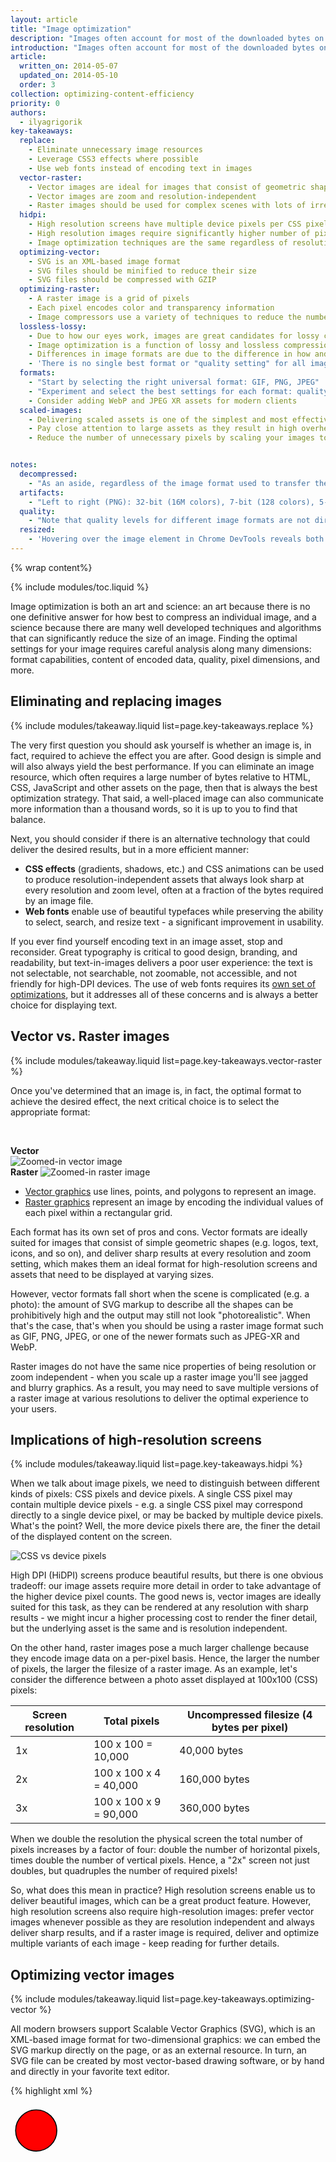 ```yaml
---
layout: article
title: "Image optimization"
description: "Images often account for most of the downloaded bytes on a web page and also often occupy a significant amount of visual space. As a result, optimizing images can often yield some of the largest byte savings and performance improvements for your website: the fewer bytes the browser has to download, the less competition there is for the client's bandwidth and the faster the browser can download and render useful content on the screen."
introduction: "Images often account for most of the downloaded bytes on a web page and also often occupy a significant amount of visual space. As a result, optimizing images can often yield some of the largest byte savings and performance improvements for your website: the fewer bytes the browser has to download, the less competition there is for the client's bandwidth and the faster the browser can download and render useful content on the screen."
article:
  written_on: 2014-05-07
  updated_on: 2014-05-10
  order: 3
collection: optimizing-content-efficiency
priority: 0
authors:
  - ilyagrigorik
key-takeaways:
  replace:
    - Eliminate unnecessary image resources
    - Leverage CSS3 effects where possible
    - Use web fonts instead of encoding text in images
  vector-raster:
    - Vector images are ideal for images that consist of geometric shapes
    - Vector images are zoom and resolution-independent
    - Raster images should be used for complex scenes with lots of irregular shapes and details
  hidpi:
    - High resolution screens have multiple device pixels per CSS pixel
    - High resolution images require significantly higher number of pixels and bytes
    - Image optimization techniques are the same regardless of resolution
  optimizing-vector:
    - SVG is an XML-based image format
    - SVG files should be minified to reduce their size
    - SVG files should be compressed with GZIP
  optimizing-raster:
    - A raster image is a grid of pixels
    - Each pixel encodes color and transparency information
    - Image compressors use a variety of techniques to reduce the number of required bits per pixel to reduce file size of the image
  lossless-lossy:
    - Due to how our eyes work, images are great candidates for lossy compression
    - Image optimization is a function of lossy and lossless compression
    - Differences in image formats are due to the difference in how and which lossy and lossless algorithms are used to optimize the image
    - 'There is no single best format or "quality setting" for all images: each combination of particular compressor and image contents produce a unique output'
  formats:
    - "Start by selecting the right universal format: GIF, PNG, JPEG"
    - "Experiment and select the best settings for each format: quality, palette size, etc."
    - Consider adding WebP and JPEG XR assets for modern clients
  scaled-images:
    - Delivering scaled assets is one of the simplest and most effective optimizations
    - Pay close attention to large assets as they result in high overhead
    - Reduce the number of unnecessary pixels by scaling your images to their display size


notes:
  decompressed:
    - "As an aside, regardless of the image format used to transfer the data from the server to the client, when the image is decoded by the browser, each pixel always occupies 4 bytes of memory. This can be an important constraint for large images and devices which do not have a lot of available memory - e.g. low-end mobile devices."
  artifacts:
    - "Left to right (PNG): 32-bit (16M colors), 7-bit (128 colors), 5-bit (32 colors). Complex scenes with gradual color transitions (gradients, sky, etc.) require larger color palettes to avoid visual artifacts such as the pixelated sky in the 5-bit asset. On the other hand, if the image only uses a few colors, then a large palette is simply wasting precious bits!"
  quality:
    - "Note that quality levels for different image formats are not directly comparable due to differences in algorithms used to encode the image: quality 90 JPEG will produce a very different result than a quality 90 WebP. In fact, even quality levels for the same image format may produce visibly different output based on implementation of the compressor!"
  resized:
    - 'Hovering over the image element in Chrome DevTools reveals both the "natural" and "display" sizes of the image asset. In above example the 300x260 pixel image is downloaded but is then downscaled (245x212) on the client when it is displayed.'
---
```


{% wrap content%}

<style>
  img, video, object {
    max-width: 100%;
  }

  img.center {
    display: block;
    margin-left: auto;
    margin-right: auto;
  }
</style>

{% include modules/toc.liquid %}

Image optimization is both an art and science: an art because there is no one definitive answer for how best to compress an individual image, and a science because there are many well developed techniques and algorithms that can significantly reduce the size of an image. Finding the optimal settings for your image requires careful analysis along many dimensions: format capabilities, content of encoded data, quality, pixel dimensions, and more.

## Eliminating and replacing images

{% include modules/takeaway.liquid list=page.key-takeaways.replace %}

The very first question you should ask yourself is whether an image is, in fact, required to achieve the effect you are after. Good design is simple and will also always yield the best performance. If you can eliminate an image resource, which often requires a large number of bytes relative to HTML, CSS, JavaScript and other assets on the page, then that is always the best optimization strategy. That said, a well-placed image can also communicate more  information than a thousand words, so it is up to you to find that balance.

Next, you should consider if there is an alternative technology that could deliver the desired results, but in a more efficient manner:

* **CSS effects** (gradients, shadows, etc.) and CSS animations can be used to produce resolution-independent assets that always look sharp at every resolution and zoom level, often at a fraction of the bytes required by an image file.
* **Web fonts** enable use of beautiful typefaces while preserving the ability to select, search, and resize text - a significant improvement in usability.

If you ever find yourself encoding text in an image asset, stop and reconsider. Great typography is critical to good design, branding, and readability, but text-in-images delivers a poor user experience: the text is not selectable, not searchable, not zoomable, not accessible, and not friendly for high-DPI devices. The use of web fonts requires its [own set of optimizations](https://www.igvita.com/2014/01/31/optimizing-web-font-rendering-performance/), but it addresses all of these concerns and is always a better choice for displaying text.


## Vector vs. Raster images

{% include modules/takeaway.liquid list=page.key-takeaways.vector-raster %}

Once you've determined that an image is, in fact, the optimal format to achieve the desired effect, the next critical choice is to select the appropriate format:

&nbsp;

<div class="clear">
  <div class="g--half">
    <b>Vector</b>
    <img class="center" src="images/vector-zoom.png" alt="Zoomed-in vector image">
  </div>

  <div class="g--half g--last">
    <b>Raster</b>
    <img src="images/raster-zoom.png" alt="Zoomed-in raster image">
  </div>
</div>

* [Vector graphics](http://en.wikipedia.org/wiki/Vector_graphics) use lines, points, and polygons to represent an image.
* [Raster graphics](http://en.wikipedia.org/wiki/Raster_graphics) represent an image by encoding the individual values of each pixel within a rectangular grid.

Each format has its own set of pros and cons. Vector formats are ideally suited for images that consist of simple geometric shapes (e.g. logos, text, icons, and so on), and deliver sharp results at every resolution and zoom setting, which makes them an ideal format for high-resolution screens and assets that need to be displayed at varying sizes.

However, vector formats fall short when the scene is complicated (e.g. a photo): the amount of SVG markup to describe all the shapes can be prohibitively high and the output may still not look "photorealistic". When that's the case, that's when you should be using a raster image format such as GIF, PNG, JPEG, or one of the newer formats such as JPEG-XR and WebP.

Raster images do not have the same nice properties of being resolution or zoom independent - when you scale up a raster image you'll see jagged and blurry graphics. As a result, you may need to save multiple versions of a raster image at various resolutions to deliver the optimal experience to your users.


## Implications of high-resolution screens

{% include modules/takeaway.liquid list=page.key-takeaways.hidpi %}

When we talk about image pixels, we need to distinguish between different kinds of pixels: CSS pixels and device pixels. A single CSS pixel may contain multiple device pixels - e.g. a single CSS pixel may correspond directly to a single device pixel, or may be backed by multiple device pixels. What's the point? Well, the more device pixels there are, the finer the detail of the displayed content on the screen.

<img src="images/css-vs-device-pixels.png" class="center" alt="CSS vs device pixels">

High DPI (HiDPI) screens produce beautiful results, but there is one obvious tradeoff: our image assets require more detail in order to take advantage of the higher device pixel counts. The good news is, vector images are ideally suited for this task, as they can be rendered at any resolution with sharp results - we might incur a higher processing cost to render the finer detail, but the underlying asset is the same and is resolution independent.

On the other hand, raster images pose a much larger challenge because they encode image data on a per-pixel basis. Hence, the larger the number of pixels, the larger the filesize of a raster image. As an example, let's consider the difference between a photo asset displayed at 100x100 (CSS) pixels:

<table class="table-3">
<colgroup><col span="1"><col span="1"><col span="1"></colgroup>
<thead>
  <tr>
    <th>Screen resolution</th>
    <th>Total pixels</th>
    <th>Uncompressed filesize (4 bytes per pixel)</th>
  </tr>
</thead>
<tbody>
<tr>
  <td data-th="resolution">1x</td>
  <td data-th="total pixels">100 x 100 = 10,000</td>
  <td data-th="filesize">40,000 bytes</td>
</tr>
<tr>
  <td data-th="resolution">2x</td>
  <td data-th="total pixels">100 x 100 x 4 = 40,000</td>
  <td data-th="filesize">160,000 bytes</td>
</tr>
<tr>
  <td data-th="resolution">3x</td>
  <td data-th="total pixels">100 x 100 x 9 = 90,000</td>
  <td data-th="filesize">360,000 bytes</td>
</tr>
</tbody>
</table>

When we double the resolution the physical screen the total number of pixels increases by a factor of four: double the number of horizontal pixels, times double the number of vertical pixels. Hence, a "2x" screen not just doubles, but quadruples the number of required pixels!

So, what does this mean in practice? High resolution screens enable us to deliver beautiful images, which can be a great product feature. However, high resolution screens also require high-resolution images: prefer vector images whenever possible as they are resolution independent and always deliver sharp results, and if a raster image is required, deliver and optimize multiple variants of each image - keep reading for further details.


## Optimizing vector images

{% include modules/takeaway.liquid list=page.key-takeaways.optimizing-vector %}

All modern browsers support Scalable Vector Graphics (SVG), which is an XML-based image format for two-dimensional graphics: we can embed the SVG markup directly on the page, or as an external resource. In turn, an SVG file can be created by most vector-based drawing software, or by hand and directly in your favorite text editor.

{% highlight xml %}
<?xml version="1.0" encoding="utf-8"?>
<!-- Generator: Adobe Illustrator 17.1.0, SVG Export Plug-In . SVG Version: 6.00 Build 0)  -->
<svg version="1.2" baseProfile="tiny" id="Layer_1" xmlns="http://www.w3.org/2000/svg" xmlns:xlink="http://www.w3.org/1999/xlink"
   x="0px" y="0px" viewBox="0 0 612 792" xml:space="preserve">
<g id="XMLID_1_">
  <g>
    <circle fill="red" stroke="black" stroke-width="2" stroke-miterlimit="10" cx="50" cy="50" r="40"/>
  </g>
</g>
</svg>
{% endhighlight %}

The above example renders a simple circle shape with a black outline and red background and was exported from Adobe Illustrator. As you can tell, it contains a lot of metadata, such as layer information, comments, and XML namespaces that are often unnecessary to render the asset in the browser. As a result, it is always a good idea to minify your SVG files by running through a tool like [svgo](https://github.com/svg/svgo).

Case in point, svgo reduces the size of the above SVG file generated by Illustrator by 58%, taking it from 470 to 199 bytes. Further, because SVG is an XML-based format, we can also apply GZIP compression to reduce its transfer size - make sure your server is configured to compress SVG assets!


## Optimizing raster images

{% include modules/takeaway.liquid list=page.key-takeaways.optimizing-raster %}

A raster image is simply a 2-dimensional grid of individual "pixels" - e.g. a 100x100 pixel image is a sequence of 10,000 pixels. In turn, each pixel stores the "[RGBA](http://en.wikipedia.org/wiki/RGBA_color_space)" values: (R) red channel, (G) green channel, (B) blue channel, and (A) alpha (transparency) channel.

Internally, the browser allocates 256 values (shades) for each channel, which translates to 8 bits per channel (28 = 256), and 4 bytes per pixel (4 channels x 8 bits = 32 bits = 4 bytes). As a result, if we know the dimensions of the grid we can easily calculate the filesize:

* 100 x 100px image is composed of 10,000 pixels
* 10,000 pixels x 4 bytes = 40,000 bytes
* 40,000 bytes / 1024 = 39 KB

^

{% include modules/remember.liquid title="Note" list=page.notes.decompressed %}

<table class="table-3">
<colgroup><col span="1"><col span="1"><col span="1"></colgroup>
<thead>
  <tr>
    <th>Dimensions</th>
    <th>Pixels</th>
    <th>File size</th>
  </tr>
</thead>
<tbody>
<tr>
  <td data-th="dimensions">100 x 100</td>
  <td data-th="pixels">10,000</td>
  <td data-th="file size">39 KB</td>
</tr>
<tr>
  <td data-th="dimensions">200 x 200</td>
  <td data-th="pixels">40,000</td>
  <td data-th="file size">156 KB</td>
</tr>
<tr>
  <td data-th="dimensions">300 x 300</td>
  <td data-th="pixels">90,000</td>
  <td data-th="file size">351 KB</td>
</tr>
<tr>
  <td data-th="dimensions">500 x 500</td>
  <td data-th="pixels">250,000</td>
  <td data-th="file size">977 KB</td>
</tr>
<tr>
  <td data-th="dimensions">800 x 800</td>
  <td data-th="pixels">640,000</td>
  <td data-th="file size">2500 KB</td>
</tr>
</tbody>
</table>

39KB for a 100x100 pixel image may not seem like a big deal, but the filesize quickly explodes for larger images and makes image assets both slow and expensive to download. Thankfully, what we've described so far is the "uncompressed" image format. What could we do to reduce the image file size?

One simple strategy is to reduce the "bit-depth" of the image from 8 bits per channel to a smaller color palette: 8 bits per channel gives us 256 values per channel and 16,777,216 (2563) colors in total. What if we reduced the palette to 256 colors? Then we would only need 8 bits in total for the RGB channels and immediately save two bytes per pixel -- that's 50% compression savings over our original 4 bytes per pixel format!

<img src="images/artifacts.png" class="center" alt="Compression artifacts">

{% include modules/remember.liquid title="Note" list=page.notes.artifacts %}

Next, once we've optimized the data stored in individual pixels we could get more clever and look at nearby pixels as well: turns out, many images, and especially photos, have many nearby pixels with similar colors - e.g. the sky, repeating textures, and so on. Using this information to our advantage the compressor can apply "[delta encoding](http://en.wikipedia.org/wiki/Delta_encoding)" where instead of storing the individual values for each pixel, we can store the difference between nearby pixels: if the adjacent pixels are the same, then the delta is "zero" and we only need to store a single bit! But why stop there...

The human eye has different level of sensitivity to different colors: we can optimize our color encoding to account for this by reducing or increasing  the palette for those colors.
"Nearby" pixels form a two dimensional grid, which means that each pixel has multiple neighbors: we can use this fact to further improve delta encoding.
Instead of looking at just the immediate neighbors for each pixel, we can look at larger blocks of nearby pixels and encode different blocks with different settings. And so on...

As you can tell, image optimization gets complicated quickly (or fun, depending on your perspective), and is an active area of academic and commercial research. Images occupy a lot of bytes and there is a lot of value in developing better image compression techniques! If you're curious to learn more, head to the [Wikipedia page](http://en.wikipedia.org/wiki/Image_compression), or check out the [WebP compression techniques whitepaper](https://developers.google.com/speed/webp/docs/compression) for a hands-on example.

So, once again, this is all great, but also very academic: how does it help us optimize images on our pages? Well, we are definitely not in a position to invent new compression techniques, but it's important to understand the shape of the problem: RGBA pixels, bit-depth, and various optimization techniques. All of these concepts are critical to understand and keep in mind before we dive into the discussions of various raster image formats.


## Lossless vs lossy image compression

{% include modules/takeaway.liquid list=page.key-takeaways.lossless-lossy %}

For certain types of data, such as source code for a page, or an executable file, it is critical that a compressor does not alter or lose any of the original information: a single missing or wrong bit of data could completely change the meaning of the contents of the file, or worse, break it entirely. For some other types of data, such as images, audio, and video, it may be perfectly acceptable to deliver an "approximate" representation of the original data.

In fact, due to how they eye works, we can often get away with discarding some information about each pixel in order to reduce the filesize of an image - e.g. our eyes have different sensitivity to different colors, which means that we can use fewer bits to encode some colors. As a result, a typical image optimization pipeline consists of two high level steps:

1. Image is processed with a "[lossy](http://en.wikipedia.org/wiki/Lossy_compression)" filter that eliminates some pixel data
1. Image is processed with a "[lossless](http://en.wikipedia.org/wiki/Lossless_compression)" filter that compresses the pixel data

**The first step is optional, and the exact algorithm will depend on the particular image format, but it is important to understand that any image can undergo a lossy compression step to reduce its size.** In fact, the difference between various image formats, such as GIF, PNG, JPEG, and others, is in the combination of the specific algorithms they use (or omit) when applying the lossy and lossless steps.

So, what is the "optimal" configuration of lossy and lossless optimization? The answer depends on the image contents and your own criteria such as the tradeoff between filesize and artifacts introduced by lossy compression: in some cases you may want to skip lossy optimization to communicate intricate detail in its full fidelity, and in others you may be able to apply aggressive lossy optimization to reduce the filesize of the image asset.  This is where your own judgment and context need to come into play - there is no one universal setting.

<img src="images/save-for-web.png" class="center" alt="Save for web">

As a hands-on example, when using a lossy format such as JPEG, the compressor will typically expose a customizable "quality" setting (e.g. the quality slider provided by the "Save for Web" functionality in Adobe Photoshop), which is typically a number between 1 and 100 that controls the inner workings of the specific collection of lossy and lossless algorithms. For best results, experiment with various quality settings for your images, and don't be afraid to dial down the quality - the visual results are often very good and the filesize savings can be quite large.

{% include modules/remember.liquid title="Note" list=page.notes.quality %}


## Selecting the right image format

{% include modules/takeaway.liquid list=page.key-takeaways.formats %}

In addition to different lossy and lossless compression algorithms, different image formats support different features such as animation and transparency (alpha) channels. As a result, the choice of the "right format" for a particular image is a combination of desired visual results and functional requirements.


<table class="table-4">
<colgroup><col span="1"><col span="1"><col span="1"><col span="1"></colgroup>
<thead>
  <tr>
    <th>Format</th>
    <th>Transparency</th>
    <th>Animation</th>
    <th>Browser</th>
  </tr>
</thead>
<tbody>
<tr>
  <td data-th="format"><a href="http://en.wikipedia.org/wiki/Graphics_Interchange_Format">GIF</a></td>
  <td data-th="transparency">Yes</td>
  <td data-th="animation">Yes</td>
  <td data-th="browser">All</td>
</tr>
<tr>
  <td data-th="format"><a href="http://en.wikipedia.org/wiki/Portable_Network_Graphics">PNG</a></td>
  <td data-th="transparency">Yes</td>
  <td data-th="animation">No</td>
  <td data-th="browser">All</td>
</tr>
<tr>
  <td data-th="format"><a href="http://en.wikipedia.org/wiki/JPEG">JPEG</a></td>
  <td data-th="transparency">No</td>
  <td data-th="animation">No</td>
  <td data-th="browser">All</td>
</tr>
<tr>
  <td data-th="format"><a href="http://en.wikipedia.org/wiki/JPEG_XR">JPEG XR</a></td>
  <td data-th="transparency">Yes</td>
  <td data-th="animation">Yes</td>
  <td data-th="browser">IE</td>
</tr>
<tr>
  <td data-th="format"><a href="http://en.wikipedia.org/wiki/WebP">WebP</a></td>
  <td data-th="transparency">Yes</td>
  <td data-th="animation">Yes</td>
  <td data-th="browser">Chrome, Opera, Android</td>
</tr>
</tbody>
</table>

There are three universally supported image formats: GIF, PNG, and JPEG. In addition to these formats, some browsers also support newer formats such as WebP and JPEG XR, which offer better overall compression and more features. So, which format should you use?

<img src="images/format-tree.png" class="center" alt="Save for web">

1. **Do you need animation? If so, GIF is the only universal choice.**
  * GIF limits the color palette to at most 256 colors, which makes it a poor choice for most images. Further, PNG-8 delivers better compression for images with a small palette. As a result, GIF is the right answer only when animation is required.
1. **Do you need to preserve fine detail with highest resolution? Use PNG.**
  * PNG does not apply any lossy compression algorithms beyond the choice of the size of the color palette. As a result, it will produce the highest quality image, but at a cost of significantly higher filesize than other formats. Use judiciously.
  * If the image asset contains imagery composed of geometric shapes, consider converting it to a vector (SVG) format!
  * If the image asset contains text, stop and reconsider. Text in images is not selectable, searchable, or "zoomable". If you need to convey a custom look (for branding or other reasons), use a web font instead.
1. **Are you optimizing a photo, screenshot, or a similar image asset? Use JPEG.**
  * JPEG uses a combination of lossy and lossless optimization to reduce filesize of the image asset. Try several JPEG quality levels to find the best quality vs. filesize tradeoff for your asset.

Finally, once you've determined the optimal image format and its settings for each of your assets, consider adding an additional variant encoded in WebP and JPEG XR. Both of of these formats are new, and unfortunately are not (yet) universally supported by all browsers, but they can nonetheless provide significant savings for newer clients - e.g. on average, WebP delivers a [30% filesize decrease](https://developers.google.com/speed/webp/docs/webp_study) over a comparable JPEG image.

Since neither WebP and JPEG XR are universally supported, you will need to add additional logic to your application or servers to serve the appropriate resource:

* Some CDNs provide image optimization as a service, including JPEG XR and WebP delivery.
* Some open-source tools (e.g. PageSpeed for Apache or Nginx) automate the optimization, conversion, and serving of appropriate assets.
* You can add additional application logic to detect the client, check which formats they support, and serve the best available image format.

Finally, note that if you are using a Webview to render content in your native application, then you have full control of the client and can use WebP exclusively! Facebook, Google+ and many others use WebP to deliver all of their images within their applications - the savings are definitely worth it. To learn more about WebP, checkout the [WebP: Deploying Faster, Smaller, and More Beautiful Images](https://www.youtube.com/watch?v=pS8udLMOOaE) presentation from Google I/O 2013.


## Tools and parameter tuning

There is no one perfect image format, tool, or a set of optimization parameters that apply to all images. For best results you will have to pick the format and its settings depending on the contents of the image, and its visual and other technical requirements.

<table class="table-2">
<colgroup><col span="1"><col span="1"></colgroup>
<thead>
  <tr>
    <th>Tool</th>
    <th>Description</th>
  </tr>
</thead>
<tbody>
<tr>
  <td data-th="tool"><a href="http://www.lcdf.org/gifsicle/">gifsicle</a></td>
  <td data-th="description">create and optimize GIF images</td>
</tr>
<tr>
  <td data-th="tool"><a href="http://jpegclub.org/jpegtran/">jpegtran</a></td>
  <td data-th="description">optimize JPEG images</td>
</tr>
<tr>
  <td data-th="tool"><a href="http://optipng.sourceforge.net/">optipng</a></td>
  <td data-th="description">lossless PNG optimization</td>
</tr>
<tr>
  <td data-th="tool"><a href="http://pngquant.org/">pngquant</a></td>
  <td data-th="description">lossy PNG optimization</td>
</tr>
</tbody>
</table>


Don't be afraid to experiment with parameters of each compressor. Dial down the quality, see how it looks, then rinse, lather and repeat. Once you've found a good set of settings, you can apply them to other similar images on your site, but don't assume that all images must be compressed with the same settings.


## Delivering scaled image assets

{% include modules/takeaway.liquid list=page.key-takeaways.scaled-images %}

Image optimization boils down to two criteria: optimizing the number of bytes used to encode each image pixel, and optimizing the total number of pixels: the filesize of the image is simply the total number of pixels times the number of bytes used to encode each pixel. Nothing more, nothing less.

As a result, one of the simplest and most effective image optimization techniques is to ensure that we are not shipping any more pixels than needed to display the asset at its intended size in the browser. Sounds simple, right? Unfortunately, most pages fail this test for many of their image assets: typically, they ship larger assets and rely on the browser to rescale them - which also consumes extra CPU resources - and display them at a lower resolution.

<img src="images/resized-image.png" class="center" alt="Resized image">

{% include modules/remember.liquid title="Note" list=page.notes.resized %}

The overhead of shipping unnecessary pixels, only to have the browser rescale the image on our behalf, is a big missed opportunity to reduce and optimize the total number of bytes required to render the page. Further, note that resizing is not simply a function of the number of pixels by which the image is reduced by, but also of its natural size.

<table class="table-3">
<colgroup><col span="1"><col span="1"><col span="1"></colgroup>
<thead>
  <tr>
    <th>Natural size</th>
    <th>Display size</th>
    <th>Unnecessary pixels</th>
  </tr>
</thead>
<tbody>
<tr>
  <td data-th="natural">110 x 110</td>
  <td data-th="display">100 x 100</td>
  <td data-th="overhead">110 x 110 - 100 x 100 = 2100</td>
</tr>
<tr>
  <td data-th="natural">410 x 410</td>
  <td data-th="display">400 x 400</td>
  <td data-th="overhead">410 x 410 - 400 x 400 = 8100</td>
</tr>
<tr>
  <td data-th="natural">810 x 810</td>
  <td data-th="display">800 x 800</td>
  <td data-th="overhead">810 x 810 - 800 x 800 = 16100</td>
</tr>
</tbody>
</table>

Note that in all three cases above the display size is "only 10 pixels smaller" than the natural size of the image. However, the number of extra pixels that we would have to encode and ship is significantly higher the larger the natural size! As a result, while you may not be able to guarantee that every single asset is delivered at the exact display size, **you should ensure that the number of unnecessary pixels is minimal, and that your large assets in particular are delivered as close as possible to their display size.**

## Image optimization checklist

Image optimization is both an art and a science: an art because there is no one definitive answer for how to best compress an individual image, and a science because there are well-developed techniques and algorithms that can help significantly reduce the size of an image.

Some tips and techniques to keep in mind as you work on optimizing your images:

* **Prefer vector formats:** vector images are resolution and scale independent, which makes them a perfect fit for the multi-device and high-resolution world.
* **Minify and compress SVG assets:** XML markup produced by most drawing applications often contains unnecessary metadata which can be removed; ensure that your servers are configured to apply GZIP compression for SVG assets.
* **Pick best raster image format:** determine your functional requirements and select the one that suits each particular asset.
* **Experiment with optimal quality settings for raster formats:** don't be afraid to dial down the "quality" settings, the results are often very good and byte savings are significant.
* **Remove unnecessary image metadata:** many raster images contain unnecessary metadata about the asset: geo information, camera information, and so on. Use appropriate tools to strip this data.
* **Serve scaled images:** resize images on the server and ensure that the "display" size is as close as possible to the "natural" size size of the image. Pay close to attention to large images in particular, as they account for largest overhead when resized!
* **Automate, automate, automate:** invest into automated tools and infrastructure that will ensure that all of your image assets are always optimized.


{% include modules/nextarticle.liquid %}

{% endwrap %}

